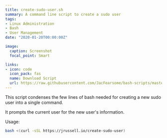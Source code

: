 ```yaml
---
title: create-sudo-user.sh
summary: A command line script to create a sudo user
tags:
- Linux Administration
- Bash
- User Management
date: "2020-01-20T00:00:00Z"

image:
  caption: Screenshot
  focal_point: Smart

links:
- icon: code
  icon_pack: fas
  name: Download Script
  url: https://raw.githubusercontent.com/JacFearsome/bash-scripts/master/setup-scripts/create-sudo-user.sh
---
```

This script condenses the few lines of bash needed for creating a new sudo user into a single command.

It prompts the current user for the new user's information.

Usage:
```sh
bash <(curl -sSL https://jrussell.io/create-sudo-user)
```
